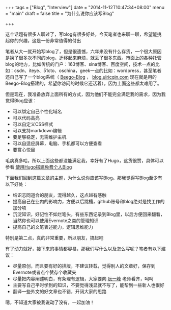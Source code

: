 +++
tags = ["Blog", "Interview"]
date = "2014-11-12T10:47:34+08:00"
menu = "main"
draft = false
title = "为什么说你应该写Blog"

+++

这个话题有很多人聊过了，写blog有很多好处，今天笔者也来聊一聊，希望能挑起你的兴趣，这是一份非常值得的付出

笔者从大一就开始写blog了，但是很遗憾，六年来没有什么存货，一个很大原因是换了很多次不同的blog，迁移起来麻烦，就丢了很多东西。市面上的各种托管blog的地方，比如传统的门户：163博客、sina博客、百度空间，技术一点的比如：csdn、iteye、51cto、oschina，geek一点的比如：wordpress，甚至笔者还自己写了一个blog系统（ [Beego-Blog](https://github.com/UlricQin/beego-blog) ， [blog.ulricqin.com](http://blog.ulricqin.com/) 现在就是用的Beego-Blog搭建的，希望你访问的时候它还活着），因为上面这些都太难用了。

但是现在，我准备放弃上面所有的方式，因为他们不能完全满足我的需求，因为我觉得Blog应该：

- 可以绑定自己个性化域名
- 可以代码高亮
- 可以自定义CSS样式
- 可以支持markdown编辑
- 要足够稳定，无需维护主机
- 可以自适应屏幕，电脑、手机都可以方便查看
- 要赏心悦目

毛病真多哈，所以上面这些都没能满足我，幸好有了Hugo，这货很赞，具体可以参看 [使用Hugo搭建免费个人Blog](http://ulricqin.com/post/how-to-use-hugo/) 

下面我们回到这篇文章的主题，为什么说你应该写Blog。那我觉得写Blog至少有以下好处：

- 结识志同道合的朋友，混得越久，这点越有感触
- 提高自己在业内的影响力，方便以后跳槽，github账号和blog绝对是找工作的加分项
- 沉淀知识，好记性不如烂笔头，有些东西记录到Blog里，以后方便回来翻看，当然你也可以使用Evernote之类的管理知识
- 提高自己的文笔表述能力，逻辑思维能力

特别是第二点，真的非常重要，所以朋友，搞起吧

有了动力就好，接下来的事情都容易，那我们写什么以及怎么写呢？笔者有以下建议：

- 尽量原创，而且要有好的排版，不建议转载，觉得别人的文章好，保存到Evernote或者点个赞存个收藏夹
- 尽量把内容阐述明白，有条理有逻辑，大家要向 [阮一峰](http://www.ruanyifeng.com/blog/) 老师看齐，呵呵
- 主要写自己平时学到的知识，不要觉得浅显就不写了，能帮到一些新人也很好
- 翻译一些外文的好文章也不错，开阔大家的思路

嗯，不知道大家被我说动了没有，一起加油！


